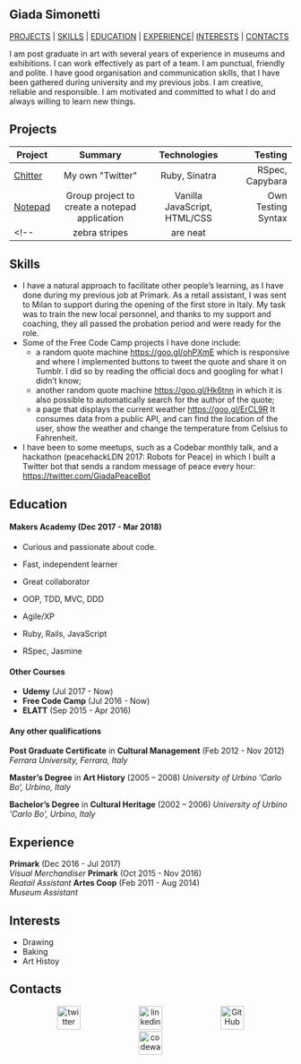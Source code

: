 ## Giada Simonetti

[PROJECTS](#projects) | [SKILLS](#skills) | [EDUCATION](#education) | [EXPERIENCE](#experience)| [INTERESTS](#interests) | [CONTACTS](#contacts)

I am post graduate in art with several years of experience in museums and exhibitions. I can work effectively as part of a team. I am punctual, friendly and polite. I have good organisation and communication skills, that I have been gathered during university and my previous jobs. I am creative, reliable and responsible. I am motivated and committed to what I do and always willing to learn new things.

## Projects

| Project                     | Summary          | Technologies  | Testing      |
| ----------------------------|:----------------:|:-------------:| ------------:|
| [Chitter](https://github.com/GiadaSimonetti/chitter-challenge)| My own "Twitter"|Ruby, Sinatra|RSpec, Capybara|
| [Notepad](https://github.com/GiadaSimonetti/notepad)| Group project to create a notepad application|Vanilla JavaScript, HTML/CSS|Own Testing Syntax |
<!-- | zebra stripes               | are neat         |               |    $1 | -->


## Skills

- I have a natural approach to facilitate other people’s learning, as I have done during my previous job at Primark. As a retail assistant, I was sent to Milan to support during the opening of the first store in Italy. My task was to train the new local personnel, and thanks to my support and coaching, they all passed the probation period and were ready for the role.
- Some of the Free Code Camp projects I have done include:
  - a random quote machine https://goo.gl/ohPXmE which is responsive and where I implemented buttons to tweet the quote and share it on Tumblr. I did so by reading the official docs and googling for what I didn’t know;
  - another random quote machine https://goo.gl/Hk6tnn in which it is also possible to automatically search for the author of the quote;
  - a page that displays the current weather https://goo.gl/ErCL9R It consumes data from a public API, and can find the location of the user, show the weather and change the temperature from Celsius to Fahrenheit.
- I have been to some meetups, such as a Codebar monthly talk, and a hackathon (peacehackLDN 2017: Robots for Peace) in which I built a Twitter bot that sends a random message of peace every hour: https://twitter.com/GiadaPeaceBot

## Education

#### Makers Academy (Dec 2017 - Mar 2018)

- Curious and passionate about code.

- Fast, independent learner

- Great collaborator

- OOP, TDD, MVC, DDD

- Agile/XP

- Ruby, Rails, JavaScript

- RSpec, Jasmine

#### Other Courses
- **Udemy** (Jul 2017 - Now)
- **Free Code Camp** (Jul 2016 - Now)
- **ELATT** (Sep 2015 - Apr 2016)

#### Any other qualifications

**Post Graduate Certificate** in **Cultural Management** (Feb 2012 - Nov 2012)
*Ferrara University, Ferrara, Italy*

**Master’s Degree** in **Art History** (2005 – 2008)
*University of Urbino 'Carlo Bo', Urbino, Italy*

**Bachelor’s Degree** in **Cultural Heritage** (2002 – 2006)
*University of Urbino 'Carlo Bo', Urbino, Italy*

## Experience

**Primark** (Dec 2016 - Jul 2017)    
*Visual Merchandiser*
**Primark** (Oct 2015 - Nov 2016)    
*Reatail Assistant*
**Artes Coop** (Feb 2011 - Aug 2014)   
*Museum Assistant*  

## Interests

- Drawing
- Baking
- Art Histoy

## Contacts

<p align="center">

<a href="https://twitter.com/VioletGiada">
<img src="http://goinkscape.com/wp-content/uploads/2015/07/twitter-logo-final.png" alt="twitter" hspace="50" height="42" width="42"></a>

<a href="https://www.linkedin.com/in/giada-simonetti-9b733037">
<img src="https://www.iconfinder.com/data/icons/free-social-icons/67/linkedin_circle_color-512.png" alt="linkedin" hspace="50" height="42" width="42"></a>

<a href="https://github.com/GiadaSimonetti">
<img src="https://image.flaticon.com/icons/svg/25/25231.svg" alt="GitHub" hspace="50" height="42" width="42"></a>

<a href="https://www.codewars.com/users/GiadaSimonetti">
<img src="https://www.shareicon.net/data/512x512/2016/11/01/849405_codewars_512x512.png" alt="codewars" hspace="50" height="42" width="42"></a>

</p>
